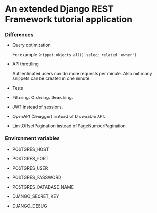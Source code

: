 # An extended Django REST Framework tutorial application

### Differences

- Query optimization

    For example `Snippet.objects.all().select_related('owner')`

- API throttling

    Authenticated users can do more requests per minute.
    Also not many snippets can be created in one minute.

- Tests
- Filtering. Ordering. Searching.
- JWT instead of sessions.
- OpenAPI (Swagger) instead of Browsable API.
- LimitOffsetPagination instead of PageNumberPagination.

### Environment variables

- POSTGRES_HOST
- POSTGRES_PORT
- POSTGRES_USER
- POSTGRES_PASSWORD
- POSTGRES_DATABASE_NAME

- DJANGO_SECRET_KEY
- DJANGO_DEBUG
